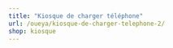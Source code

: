 ```yaml
---
title: "Kiosque de charger téléphone"
url: /oueya/kiosque-de-charger-telephone-2/
shop: kiosque
---
```

